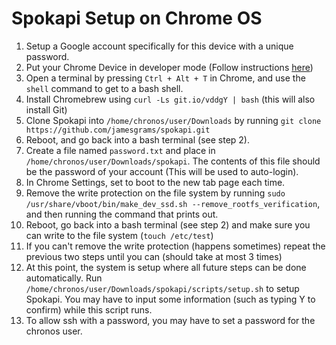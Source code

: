 # Spokapi Setup on Chrome OS

1. Setup a Google account specifically for this device with a unique password.
2. Put your Chrome Device in developer mode (Follow instructions [here](https://archlinuxarm.org/platforms/armv7/rockchip/asus-chromebit-cs10))
3. Open a terminal by pressing `Ctrl + Alt + T` in Chrome, and use the `shell` command to get to a bash shell.
4. Install Chromebrew using `curl -Ls git.io/vddgY | bash` (this will also install Git)
5. Clone Spokapi into `/home/chronos/user/Downloads` by running `git clone https://github.com/jamesgrams/spokapi.git`
6. Reboot, and go back into a bash terminal (see step 2).
7. Create a file named `password.txt` and place in `/home/chronos/user/Downloads/spokapi`. The contents of this file should be the password of your account (This will be used to auto-login).
8. In Chrome Settings, set to boot to the new tab page each time.
9. Remove the write protection on the file system by running `sudo /usr/share/vboot/bin/make_dev_ssd.sh --remove_rootfs_verification`, and then running the command that prints out.
10. Reboot, go back into a bash terminal (see step 2) and make sure you can write to the file system (`touch /etc/test`)
11. If you can't remove the write protection (happens sometimes) repeat the previous two steps until you can (should take at most 3 times)
12. At this point, the system is setup where all future steps can be done automatically. Run `/home/chronos/user/Downloads/spokapi/scripts/setup.sh` to setup Spokapi. You may have to input some information (such as typing Y to confirm) while this script runs.
13. To allow ssh with a password, you may have to set a password for the chronos user.